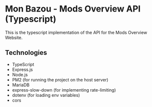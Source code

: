 # Mon Bazou - Mods Overview API (Typescript)

This is the typescript implementation of the API for the Mods Overview Website.

## Technologies
- TypeScript
- Express.js
- Node.js
- PM2 (for running the project on the host server)
- MariaDB
- express-slow-down (for implementing rate-limiting)
- dotenv (for loading env variables)
- cors 
